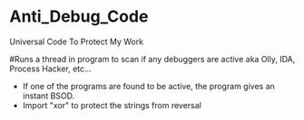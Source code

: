 # Anti_Debug_Code
Universal Code To Protect My Work


#Runs a thread in program to scan if any debuggers are active aka Olly, IDA, Process Hacker, etc...
  - If one of the programs are found to be active, the program gives an instant BSOD.
  - Import "xor" to protect the strings from reversal
  
